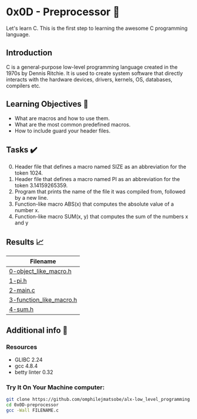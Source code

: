 # 0x0D - Preprocessor 📝

Let's learn C. This is the first step to learning the awesome C programming language.

## Introduction

C is a general-purpose low-level programming language created in the 1970s by Dennis Ritchie.
It is used to create system software that directly interacts with the hardware devices, drivers, kernels, OS, databases, compilers etc.

## Learning Objectives :bookmark_tabs:

* What are macros and how to use them.
* What are the most common predefined macros.
* How to include guard your header files.

## Tasks :heavy_check_mark:

0. Header file that defines a macro named SIZE as an abbreviation for the token 1024.
1. Header file that defines a macro named PI as an abbreviation for the token 3.14159265359.
2. Program that prints the name of the file it was compiled from, followed by a new line.
3. Function-like macro ABS(x) that computes the absolute value of a number x.
4. Function-like macro SUM(x, y) that computes the sum of the numbers x and y

## Results :chart_with_upwards_trend:

| Filename |
| ------ |
| [0-object_like_macro.h](https://github.com/omphilejmatsobe/alx-low_level_programming/blob/master/0x0D-preprocessor/0-object_like_macro.h)|
| [1-pi.h](https://github.com/omphilejmatsobe/alx-low_level_programming/blob/master/0x0D-preprocessor/1-pi.h)|
| [2-main.c](https://github.com/omphilejmatsobe/alx-low_level_programming/blob/master/0x0D-preprocessor/main/2-main.c)|
| [3-function_like_macro.h](https://github.com/omphilejmatsobe/alx-low_level_programming/blob/master/0x0D-preprocessor/3-function_like_macro.h)|
| [4-sum.h](https://github.com/omphilejmatsobe/alx-low_level_programming/blob/master/0x0D-preprocessor/4-sum.h)|

## Additional info :construction:
### Resources

- GLIBC 2.24
- gcc 4.8.4
- betty linter 0.32


### Try It On Your Machine computer:	
```bash
git clone https://github.com/omphilejmatsobe/alx-low_level_programming.git
cd 0x0D-preprocessor
gcc -Wall FILENAME.c
```

